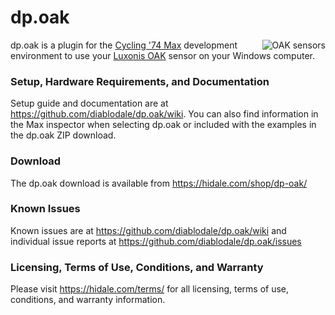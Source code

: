 # dp.oak

<img align="right" src="https://user-images.githubusercontent.com/679350/151939602-dca7de6d-aad2-488d-87ea-b928f93c0f40.jpg" alt="OAK sensors"/>

dp.oak is a plugin for the [Cycling '74 Max](https://cycling74.com/) development environment to use your [Luxonis OAK](https://shop.luxonis.com/) sensor on your Windows computer.

### Setup, Hardware Requirements, and Documentation

Setup guide and documentation are at https://github.com/diablodale/dp.oak/wiki. You can also find information in the Max inspector when selecting dp.oak or included with the examples in the dp.oak ZIP download.

### Download

The dp.oak download is available from https://hidale.com/shop/dp-oak/

### Known Issues

Known issues are at https://github.com/diablodale/dp.oak/wiki and individual issue reports at https://github.com/diablodale/dp.oak/issues

### Licensing, Terms of Use, Conditions, and Warranty

Please visit https://hidale.com/terms/ for all licensing, terms of use, conditions, and warranty information.

